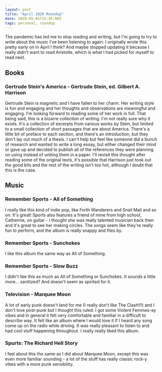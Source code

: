 ```yaml
---
layout: post
title: "April 2020 Roundup"
date: 2020-05-01T15:45:00Z
tags: personal, roundup
---
```


The pandemic has led me to stop reading and writing, but I'm going to try to write about the music I've been listening to again. I originally wrote this pretty early on in April I think? And maybe stopped updating it because I really didn't want to read Aristotle, which is what I had picked for myself to read next.

## Books

### Gertrude Stein's America - Gertrude Stein, ed. Gilbert A. Harrison
Gertrude Stein is magnetic and I have fallen to her charm. Her writing style is fun and engaging and her thoughts and observations are meaningful and engaging. I'm looking forward to reading some of her work in full. That being said, this is a bizarre collection of writing. I'm not really sure why it exists. It's a collection of excerpts from various works by Stein, but limited to a small collection of short passages that are about America. There's a little bit of preface to each section, and there's an introduction, but they don't lay out much of a thesis. I can't help but feel like someone did a bunch of research and wanted to write a long essay, but either changed their mind or gave up and decided to publish all of the references they were planning on using instead of uniting them in a paper. I'll revisit this thought after reading some of the original texts, it's possible that Harrison just took out the good bits and the rest of the writing isn't too hot, although I doubt that this is the case.

## Music

### Remember Sports - All of Something
I really like this kind of indie pop, like Forth Wanderers and Snail Mail and so on. It's great! Sports also features a friend of mine from high school, Catherine, on guitar - I thought she was really talented musician back then and it's great to see her making circles. The songs seem like they're really fun to perform, and the album is really snappy and flies by.

### Remember Sports - Sunchokes
I like this album the same way as All of Something.

### Remember Sports - Slow Buzz
I didn't like this as much as All of Something or Sunchokes. It sounds a little more... sanitized? And doesn't seem as spirited for it.

### Television - Marquee Moon
A lot of early punk doesn't land for me (I really don't like The Clash!!!) and I don't love post-punk but I thought this ruled. I got some Violent Femmes-ey vibes and in general it felt very comfortable and familiar in a difficult to describe way. It felt like an album where I would love it if I heard any song come up on the radio while driving. It was really pleasant to listen to and had cool stuff happening throughout. I really really liked this album.

### Spurts: The Richard Hell Story
I feel about this the same as I did about Marquee Moon, except this was even more familiar sounding - a lot of the stuff has really classic rock-y vibes with a more punk sensibility.

